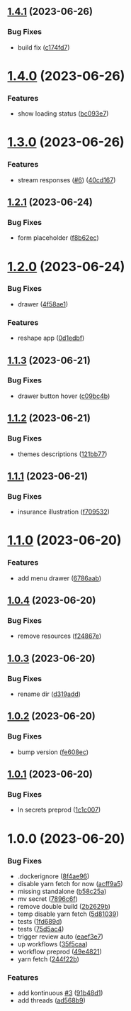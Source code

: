 ## [1.4.1](https://github.com/SocialGouv/legia/compare/v1.4.0...v1.4.1) (2023-06-26)


### Bug Fixes

* build fix ([c174fd7](https://github.com/SocialGouv/legia/commit/c174fd71fe1924457ab9c54358fd0754abb350c4))

# [1.4.0](https://github.com/SocialGouv/legia/compare/v1.3.0...v1.4.0) (2023-06-26)


### Features

* show loading status ([bc093e7](https://github.com/SocialGouv/legia/commit/bc093e776a8ecb00c2197cf736cb96035c8b7b5e))

# [1.3.0](https://github.com/SocialGouv/legia/compare/v1.2.1...v1.3.0) (2023-06-26)


### Features

* stream responses ([#6](https://github.com/SocialGouv/legia/issues/6)) ([40cd167](https://github.com/SocialGouv/legia/commit/40cd167b06027339e66532f3c879042ca765d1a5))

## [1.2.1](https://github.com/SocialGouv/legia/compare/v1.2.0...v1.2.1) (2023-06-24)


### Bug Fixes

* form placeholder ([f8b62ec](https://github.com/SocialGouv/legia/commit/f8b62ec4914bb5fbb970521283e44a2f7411533d))

# [1.2.0](https://github.com/SocialGouv/legia/compare/v1.1.3...v1.2.0) (2023-06-24)


### Bug Fixes

* drawer ([4f58ae1](https://github.com/SocialGouv/legia/commit/4f58ae118a2b8ede5abda24f8e2fcd475c5e4958))


### Features

* reshape app ([0d1edbf](https://github.com/SocialGouv/legia/commit/0d1edbf0fca8317914e1f8c272029e20cc5ac8b0))

## [1.1.3](https://github.com/SocialGouv/legia/compare/v1.1.2...v1.1.3) (2023-06-21)


### Bug Fixes

* drawer button hover ([c09bc4b](https://github.com/SocialGouv/legia/commit/c09bc4b60ee18cab995c93f732a46b9b14ae81e1))

## [1.1.2](https://github.com/SocialGouv/legia/compare/v1.1.1...v1.1.2) (2023-06-21)


### Bug Fixes

* themes descriptions ([121bb77](https://github.com/SocialGouv/legia/commit/121bb771d93a4ea42839b6eee3338602ddb5c3c7))

## [1.1.1](https://github.com/SocialGouv/legia/compare/v1.1.0...v1.1.1) (2023-06-21)


### Bug Fixes

* insurance illustration ([f709532](https://github.com/SocialGouv/legia/commit/f70953282694bdba67ffe0038c46bd3310a8655b))

# [1.1.0](https://github.com/SocialGouv/legia/compare/v1.0.4...v1.1.0) (2023-06-20)


### Features

* add menu drawer ([6786aab](https://github.com/SocialGouv/legia/commit/6786aabc678a5bd27b70e12104edf2be20cba9fa))

## [1.0.4](https://github.com/SocialGouv/legia/compare/v1.0.3...v1.0.4) (2023-06-20)


### Bug Fixes

* remove resources ([f24867e](https://github.com/SocialGouv/legia/commit/f24867e33437a6100b5a1cfbb15f908e7fd4a47d))

## [1.0.3](https://github.com/SocialGouv/legia/compare/v1.0.2...v1.0.3) (2023-06-20)


### Bug Fixes

* rename dir ([d319add](https://github.com/SocialGouv/legia/commit/d319add6a38076c88967b71c689d0b3b1a0c2175))

## [1.0.2](https://github.com/SocialGouv/legia/compare/v1.0.1...v1.0.2) (2023-06-20)


### Bug Fixes

* bump version ([fe608ec](https://github.com/SocialGouv/legia/commit/fe608ecd4c3fb10c7cac1f572e6866db462b4816))

## [1.0.1](https://github.com/SocialGouv/legia/compare/v1.0.0...v1.0.1) (2023-06-20)


### Bug Fixes

* ln secrets preprod ([1c1c007](https://github.com/SocialGouv/legia/commit/1c1c0077332bc58d03c9b195af74f0a123eb74ba))

# 1.0.0 (2023-06-20)


### Bug Fixes

* .dockerignore ([8f4ae96](https://github.com/SocialGouv/legia/commit/8f4ae960eb71b1dcaffdf8493c5a03e1737bf819))
* disable yarn fetch for now ([acff9a5](https://github.com/SocialGouv/legia/commit/acff9a51cd58b1fc58a148715a175edb9421f2bf))
* missing standalone ([b58c25a](https://github.com/SocialGouv/legia/commit/b58c25a2c53c2a1a12789e620c806787dbe4ad99))
* mv secret ([7896c6f](https://github.com/SocialGouv/legia/commit/7896c6f2a69fc148a296dfeb723eff54d2caaebe))
* remove double build ([2b2629b](https://github.com/SocialGouv/legia/commit/2b2629bf95fdecf93b0ef90f1100275d69f4e23d))
* temp disable yarn fetch ([5d81039](https://github.com/SocialGouv/legia/commit/5d81039937a3fa28fa87919bf64756a520d5ad5f))
* tests ([1fd689d](https://github.com/SocialGouv/legia/commit/1fd689d92ad3cf84eaac91a2f351e2043d4e0141))
* tests ([75d5ac4](https://github.com/SocialGouv/legia/commit/75d5ac42dd416ea18d5f33fbc45b76969c6d462e))
* trigger review auto ([eaef3e7](https://github.com/SocialGouv/legia/commit/eaef3e72f179cb917bed6ce0cda127e0adc7c5af))
* up workflows ([35f5caa](https://github.com/SocialGouv/legia/commit/35f5caa8206ca7017afb2e2bb84d39d5b8040556))
* workflow preprod ([49e4821](https://github.com/SocialGouv/legia/commit/49e4821cdcda398406d4ee27f69c5423bb6a88c3))
* yarn fetch ([244f22b](https://github.com/SocialGouv/legia/commit/244f22ba9c761a5dfe0a9ddc01f2ae5198c1eba2))


### Features

* add kontinuous [#3](https://github.com/SocialGouv/legia/issues/3) ([91b48d1](https://github.com/SocialGouv/legia/commit/91b48d1d56df050d5074a756651e0e029980c9d8))
* add threads ([ad568b9](https://github.com/SocialGouv/legia/commit/ad568b95bdc80867d9af950a59367d0dbbbb9475))
